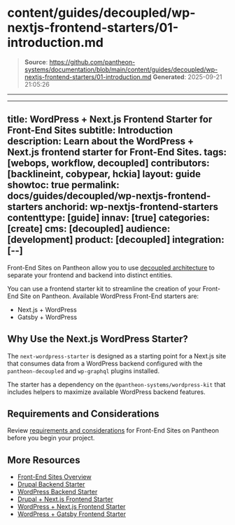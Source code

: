 # content/guides/decoupled/wp-nextjs-frontend-starters/01-introduction.md

> **Source**: https://github.com/pantheon-systems/documentation/blob/main/content/guides/decoupled/wp-nextjs-frontend-starters/01-introduction.md
> **Generated**: 2025-09-21 21:05:26

---

---
title: WordPress + Next.js Frontend Starter for Front-End Sites
subtitle: Introduction
description: Learn about the WordPress + Next.js frontend starter for Front-End Sites.
tags: [webops, workflow, decoupled]
contributors: [backlineint, cobypear, hckia]
layout: guide
showtoc: true
permalink: docs/guides/decoupled/wp-nextjs-frontend-starters
anchorid: wp-nextjs-frontend-starters
contenttype: [guide]
innav: [true]
categories: [create]
cms: [decoupled]
audience: [development]
product: [decoupled]
integration: [--]
---

Front-End Sites on Pantheon allow you to use [decoupled architecture](/guides/decoupled/overview/#what-is-a-decoupled-site) to separate your frontend and backend into distinct entities.

You can use a frontend starter kit to streamline the creation of your Front-End Site on Pantheon. Available WordPress Front-End starters are:

- Next.js + WordPress
- Gatsby + WordPress

## Why Use the Next.js WordPress Starter?

The `next-wordpress-starter` is designed as a starting point for a Next.js site that consumes data from a WordPress backend configured with the `pantheon-decoupled` and `wp-graphql` plugins installed.

The starter has a dependency on the `@pantheon-systems/wordpress-kit` that includes helpers to maximize available WordPress backend features.

## Requirements and Considerations

Review [requirements and considerations](/guides/decoupled/overview/considerations) for Front-End Sites on Pantheon before you begin your project.

## More Resources

- [Front-End Sites Overview](/guides/decoupled/overview)
- [Drupal Backend Starter](/guides/decoupled/drupal-backend-starters)
- [WordPress Backend Starter](/guides/decoupled/wp-backend-starters)
- [Drupal + Next.js Frontend Starter](/guides/decoupled/drupal-nextjs-frontend-starters)
- [WordPress + Next.js Frontend Starter](/guides/decoupled/wp-nextjs-frontend-starters)
- [WordPress + Gatsby Frontend Starter](/guides/decoupled/wp-gatsby-frontend-starters)
